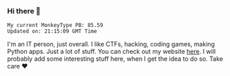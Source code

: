 ### Hi there 👋
<!-- PB START -->
```
My current MonkeyType PB: 85.59
Updated on: 21:15:09 GMT Time
```
<!-- PB END -->
I'm an IT person, just overall. I like CTFs, hacking, coding games, making Python apps. Just a lot of stuff.
You can check out my website [here](https://skill3472.github.io/).
I will probably add some interesting stuff here, when I get the idea to do so. Take care ❤️
